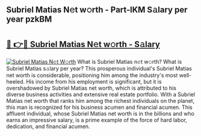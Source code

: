 ## Subriel Matias N𝚎t w𝚘rth - Part-lKM S𝚊lary per year pzkBM

# <h2><a href="http://gc3d5jl.nevu.top/?p=Subriel+Matias">🔗 👉🔴 Subriel Matias N𝚎t w𝚘rth - S𝚊lary</a></h2>

[![Subriel Matias N𝚎t W𝚘rth](https://i.imgur.com/Oavwk0R.jpeg)](http://gc3d5jl.nevu.top/?p=Subriel+Matias)
What is Subriel Matias n𝚎t w𝚘rth? What is Subriel Matias s𝚊lary per year?
This prosperous individual's Subriel Matias net worth is considerable, positioning him among the industry's most well-heeled. His income from his employment is significant, but it is overshadowed by Subriel Matias net worth, which is attributed to his diverse business activities and extensive real estate portfolio. With a Subriel Matias net worth that ranks him among the richest individuals on the planet, this man is recognized for his business acumen and financial acumen. This affluent individual, whose Subriel Matias net worth is in the billions and who earns an impressive salary, is a prime example of the force of hard labor, dedication, and financial acumen.
